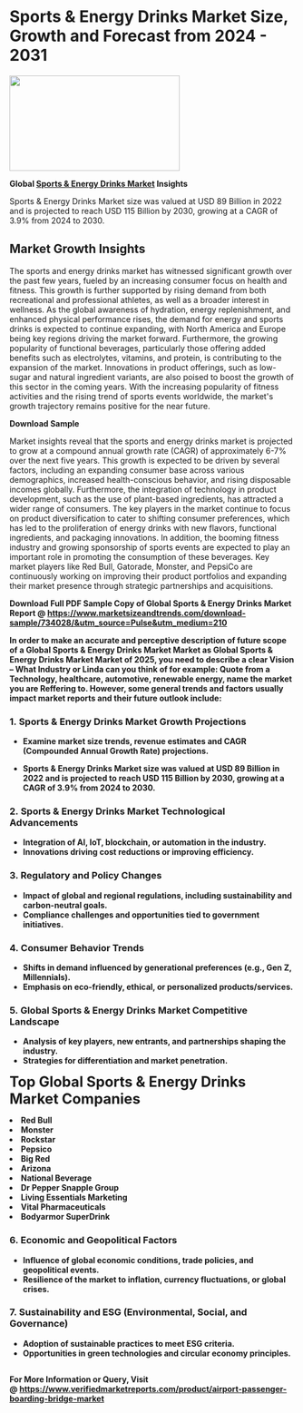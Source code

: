 <H1>Sports & Energy Drinks Market Size, Growth and Forecast from 2024 - 2031</H1><img class="aligncenter size-medium wp-image-584254" src="https://thirdeyenews.in/wp-content/uploads/2024/09/Global-Market-Research-300x168.jpeg" alt="" width="300" height="168" /><p><strong>Global&nbsp;<a href="https://www.marketsizeandtrends.com/download-sample/734028/&amp;utm_source=Pulse&amp;utm_medium=210">Sports & Energy Drinks Market</a> Insights</strong></p><p>Sports & Energy Drinks Market size was valued at USD 89 Billion in 2022 and is projected to reach USD 115 Billion by 2030, growing at a CAGR of 3.9% from 2024 to 2030.</p><p><h2>Market Growth Insights</h2> <p>The sports and energy drinks market has witnessed significant growth over the past few years, fueled by an increasing consumer focus on health and fitness. This growth is further supported by rising demand from both recreational and professional athletes, as well as a broader interest in wellness. As the global awareness of hydration, energy replenishment, and enhanced physical performance rises, the demand for energy and sports drinks is expected to continue expanding, with North America and Europe being key regions driving the market forward. Furthermore, the growing popularity of functional beverages, particularly those offering added benefits such as electrolytes, vitamins, and protein, is contributing to the expansion of the market. Innovations in product offerings, such as low-sugar and natural ingredient variants, are also poised to boost the growth of this sector in the coming years. With the increasing popularity of fitness activities and the rising trend of sports events worldwide, the market's growth trajectory remains positive for the near future.</p> <p><strong>Download Sample</strong></p> <p>Market insights reveal that the sports and energy drinks market is projected to grow at a compound annual growth rate (CAGR) of approximately 6-7% over the next five years. This growth is expected to be driven by several factors, including an expanding consumer base across various demographics, increased health-conscious behavior, and rising disposable incomes globally. Furthermore, the integration of technology in product development, such as the use of plant-based ingredients, has attracted a wider range of consumers. The key players in the market continue to focus on product diversification to cater to shifting consumer preferences, which has led to the proliferation of energy drinks with new flavors, functional ingredients, and packaging innovations. In addition, the booming fitness industry and growing sponsorship of sports events are expected to play an important role in promoting the consumption of these beverages. Key market players like Red Bull, Gatorade, Monster, and PepsiCo are continuously working on improving their product portfolios and expanding their market presence through strategic partnerships and acquisitions.</p> <p><strong></p><p><span class=""><strong>Download Full PDF Sample Copy of Global Sports & Energy Drinks Market Report</strong> @ <a href="https://www.marketsizeandtrends.com/download-sample/734028/&amp;utm_source=Pulse&amp;utm_medium=210" target="_blank">https://www.marketsizeandtrends.com/download-sample/734028/&amp;utm_source=Pulse&amp;utm_medium=210</a></span></p><p>In order to make an accurate and perceptive description of future scope of a Global&nbsp;Sports & Energy Drinks Market Market as Global&nbsp;Sports & Energy Drinks Market Market of 2025, you need to describe a clear Vision &ndash; What Industry or Linda can you think of for example: Quote from a Technology, healthcare, automotive, renewable energy, name the market you are Reffering to. However, some general trends and factors usually impact market reports and their future outlook include:</p><h3>1.&nbsp;<strong>Sports & Energy Drinks Market Growth Projections</strong></h3><ul><li>Examine market size trends, revenue estimates and CAGR (Compounded Annual Growth Rate) projections.</li><li><p>Sports & Energy Drinks Market size was valued at USD 89 Billion in 2022 and is projected to reach USD 115 Billion by 2030, growing at a CAGR of 3.9% from 2024 to 2030.</p></li></ul><h3>2.&nbsp;<strong>Sports & Energy Drinks Market Technological Advancements</strong></h3><ul><li>Integration of AI, IoT, blockchain, or automation in the industry.</li><li>Innovations driving cost reductions or improving efficiency.</li></ul><h3>3.&nbsp;<strong>Regulatory and Policy Changes</strong></h3><ul><li>Impact of global and regional regulations, including sustainability and carbon-neutral goals.</li><li>Compliance challenges and opportunities tied to government initiatives.</li></ul><h3>4.&nbsp;<strong>Consumer Behavior Trends</strong></h3><ul><li>Shifts in demand influenced by generational preferences (e.g., Gen Z, Millennials).</li><li>Emphasis on eco-friendly, ethical, or personalized products/services.</li></ul><h3>5.&nbsp;<strong>Global Sports & Energy Drinks Market Competitive Landscape</strong></h3><ul><li>Analysis of key players, new entrants, and partnerships shaping the industry.</li><li>Strategies for differentiation and market penetration.</li></ul><p data-pm-slice="1 1 []"><span style="color: inherit; font-family: inherit; font-size: 25px;">Top Global Sports & Energy Drinks Market Companies</span></p><div class="" data-test-id=""><p><li>Red Bull</li><li> Monster</li><li> Rockstar</li><li> Pepsico</li><li> Big Red</li><li> Arizona</li><li> National Beverage</li><li> Dr Pepper Snapple Group</li><li> Living Essentials Marketing</li><li> Vital Pharmaceuticals</li><li> Bodyarmor SuperDrink</li></p></div><h3>6.&nbsp;<strong>Economic and Geopolitical Factors</strong></h3><ul><li>Influence of global economic conditions, trade policies, and geopolitical events.</li><li>Resilience of the market to inflation, currency fluctuations, or global crises.</li></ul><h3>7.&nbsp;<strong>Sustainability and ESG (Environmental, Social, and Governance)</strong></h3><ul><li>Adoption of sustainable practices to meet ESG criteria.</li><li>Opportunities in green technologies and circular economy principles.</li></ul><h2><strong style="font-size: 14px;">For More Information or Query, Visit @&nbsp;</strong><a style="background-color: #ffffff; font-size: 14px;" href="https://www.marketsizeandtrends.com/report/sports-and-energy-drinks-market/" target="_blank">https://www.verifiedmarketreports.com/product/airport-passenger-boarding-bridge-market</a></h2>
